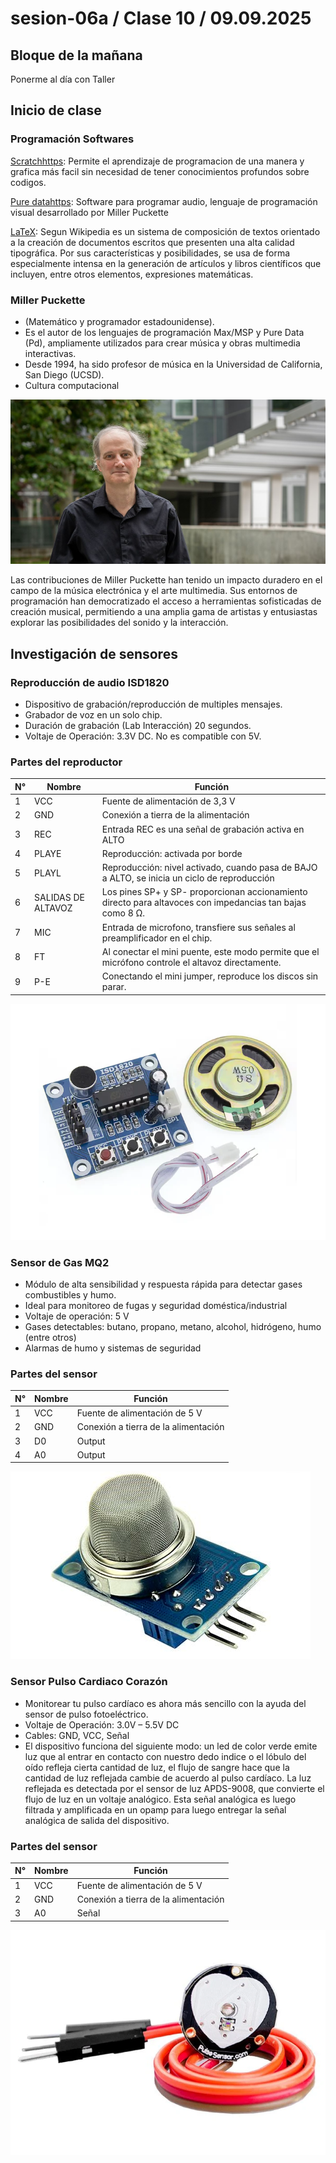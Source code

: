 # sesion-06a / Clase 10 / 09.09.2025

## Bloque de la mañana 

Ponerme al día con Taller 

## Inicio de clase 

### Programación Softwares

[Scratchhttps](//scratch.mit.edu/): Permite el aprendizaje de programacion de una manera y grafica más facil sin necesidad de tener conocimientos profundos sobre codigos.

[Pure datahttps](//puredata.info/): Software para programar audio, lenguaje de programación visual desarrollado por Miller Puckette

[LaTeX](LaTeX): Segun Wikipedia es un sistema de composición de textos orientado a la creación de documentos escritos que presenten una alta calidad tipográfica. Por sus características y posibilidades, se usa de forma especialmente intensa en la generación de artículos y libros científicos que incluyen, entre otros elementos, expresiones matemáticas.


### Miller Puckette 
- (Matemático y programador estadounidense).
- Es el autor de los lenguajes de programación Max/MSP y Pure Data (Pd), ampliamente utilizados para crear música y obras multimedia interactivas.
- Desde 1994, ha sido profesor de música en la Universidad de California, San Diego (UCSD).
- Cultura computacional 

![Miller](./imagenes/Miller.jpg)

Las contribuciones de Miller Puckette han tenido un impacto duradero en el campo de la música electrónica y el arte multimedia. Sus entornos de programación han democratizado el acceso a herramientas sofisticadas de creación musical, permitiendo a una amplia gama de artistas y entusiastas explorar las posibilidades del sonido y la interacción.

## Investigación de sensores 

### Reproducción de audio ISD1820

- Dispositivo de grabación/reproducción de multiples mensajes.
- Grabador de voz en un solo chip. 
- Duración de grabación (Lab Interacción) 20 segundos.
- Voltaje de Operación: 3.3V DC. No es compatible con 5V.
  
### Partes del reproductor 

N° | Nombre                 | Función                              |
---|--------------          |--------------                        |
1  | VCC                    | Fuente de alimentación de 3,3 V      |
2  | GND                    | Conexión a tierra de la alimentación |
3  | REC                    | Entrada REC es una señal de grabación activa en ALTO    |
4  | PLAYE                  | Reproducción: activada por borde                        |
5  | PLAYL                  | Reproducción: nivel activado, cuando pasa de BAJO a ALTO, se inicia un ciclo de reproducción                  |
6  | SALIDAS DE ALTAVOZ     | Los pines SP+ y SP- proporcionan accionamiento directo para altavoces con impedancias tan bajas como 8 Ω.     |
7  | MIC                    | Entrada de microfono, transfiere sus señales al preamplificador en el chip.                                   |
8  | FT                     | Al conectar el mini puente, este modo permite que el micrófono controle el altavoz directamente.              |
9  | P-E                    | Conectando el mini jumper, reproduce los discos sin parar.                                                    |

![Modulo01](./imagenes/Modulo01.png)

### Sensor de Gas MQ2

- Módulo de alta sensibilidad y respuesta rápida para detectar gases combustibles y humo.
- Ideal para monitoreo de fugas y seguridad doméstica/industrial
- Voltaje de operación: 5 V
- Gases detectables: butano, propano, metano, alcohol, hidrógeno, humo (entre otros)
- Alarmas de humo y sistemas de seguridad

### Partes del sensor
  
N° | Nombre                 | Función                              |
---|--------------          |--------------                        |
1  | VCC                    | Fuente de alimentación de 5 V        |
2  | GND                    | Conexión a tierra de la alimentación |
3  | D0                     | Output                               |
4  | A0                     | Output                               |

![Sensor01](./imagenes/Sensor01.png)


### Sensor Pulso Cardiaco Corazón

- Monitorear tu pulso cardíaco es ahora más sencillo con la ayuda del sensor de pulso fotoeléctrico.
- Voltaje de Operación: 3.0V – 5.5V DC
- Cables: GND, VCC, Señal
- El dispositivo funciona del siguiente modo: un led de color verde emite luz que al entrar en contacto con nuestro dedo indice o el lóbulo del oído refleja cierta cantidad de luz, el flujo de sangre hace que la cantidad de luz reflejada cambie de acuerdo al pulso cardíaco. La luz reflejada es detectada por el sensor de luz APDS-9008, que convierte el flujo de luz en un voltaje analógico. Esta señal analógica es luego filtrada y amplificada en un opamp para luego entregar la señal analógica de salida del dispositivo.

### Partes del sensor
  
N° | Nombre                 | Función                              |
---|--------------          |--------------                        |
1  | VCC                    | Fuente de alimentación de 5 V        |
2  | GND                    | Conexión a tierra de la alimentación |
3  | A0                     | Señal                                |

![Sensor02](./imagenes/Sensor02.png)
